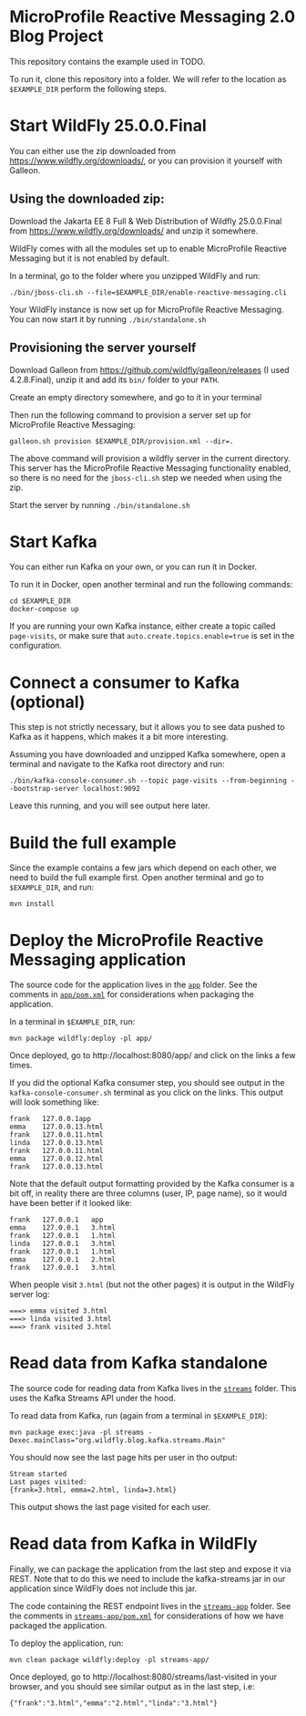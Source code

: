 # MicroProfile Reactive Messaging 2.0 Blog Project

This repository contains the example used in TODO.

To run it, clone this repository into a folder. We will refer to the location as `$EXAMPLE_DIR` perform the following steps.

# Start WildFly 25.0.0.Final

You can either use the zip downloaded from https://www.wildfly.org/downloads/, or you can provision it yourself with Galleon.

## Using the downloaded zip:
Download the Jakarta EE 8 Full & Web Distribution of Wildfly 25.0.0.Final from https://www.wildfly.org/downloads/ and unzip it somewhere. 

WildFly comes with all the modules set up to enable MicroProfile Reactive Messaging but it is not enabled by default.

In a terminal, go to the folder where you unzipped WildFly and run:
```shell
./bin/jboss-cli.sh --file=$EXAMPLE_DIR/enable-reactive-messaging.cli 
```
Your WildFly instance is now set up for MicroProfile Reactive Messaging. You can now start it by running `./bin/standalone.sh`

## Provisioning the server yourself
Download Galleon from https://github.com/wildfly/galleon/releases (I used 4.2.8.Final), unzip it and add its `bin/` folder to your `PATH`.

Create an empty directory somewhere, and go to it in your terminal

Then run the following command to provision a server set up for MicroProfile Reactive Messaging:

```shell
galleon.sh provision $EXAMPLE_DIR/provision.xml --dir=.
```
The above command will provision a wildfly server in the current directory. This server has the MicroProfile Reactive Messaging functionality enabled, so there is no need for the `jboss-cli.sh` step we needed when using the zip.

Start the server by running `./bin/standalone.sh`

# Start Kafka
You can either run Kafka on your own, or you can run it in Docker.

To run it in Docker, open another terminal and run the following commands:

```shell
cd $EXAMPLE_DIR
docker-compose up
```

If you are running your own Kafka instance, either create a topic called `page-visits`, or make sure that `auto.create.topics.enable=true` is set in the configuration.

# Connect a consumer to Kafka (optional)
This step is not strictly necessary, but it allows you to see data pushed to Kafka as it happens, which makes it a bit more interesting.

Assuming you have downloaded and unzipped Kafka somewhere, open a terminal and navigate to the Kafka root directory and run:
```shell
./bin/kafka-console-consumer.sh --topic page-visits --from-beginning --bootstrap-server localhost:9092
```
Leave this running, and you will see output here later.

# Build the full example
Since the example contains a few jars which depend on each other, we need to build the full example first.
Open another terminal and go to `$EXAMPLE_DIR`, and run:
```shell
mvn install
```

# Deploy the MicroProfile Reactive Messaging application
The source code for the application lives in the [`app`](app) folder. See the comments in [`app/pom.xml`](app/pom.xml)
for considerations when packaging the application.

In a terminal in `$EXAMPLE_DIR`, run:

```shell
mvn package wildfly:deploy -pl app/
```

Once deployed, go to http://localhost:8080/app/ and click on the links a few times.

If you did the optional Kafka consumer step, you should see output in the `kafka-console-consumer.sh` terminal as you click on the links.  This output will look something like:
```
frank	127.0.0.1app
emma	127.0.0.13.html
frank	127.0.0.11.html
linda	127.0.0.13.html
frank	127.0.0.11.html
emma	127.0.0.12.html
frank	127.0.0.13.html
```
Note that the default output formatting provided by the Kafka consumer is a bit off, in reality there are three columns (user, IP, page name), so it would have been better if it looked like:
```
frank	127.0.0.1   app
emma	127.0.0.1   3.html
frank	127.0.0.1   1.html
linda	127.0.0.1   3.html
frank	127.0.0.1   1.html
emma	127.0.0.1   2.html
frank	127.0.0.1   3.html
```

When people visit `3.html` (but not the other pages) it is output in the WildFly server log:
```
===> emma visited 3.html
===> linda visited 3.html
===> frank visited 3.html
```

# Read data from Kafka standalone
The source code for reading data from Kafka lives in the [`streams`](streams) folder. This uses the Kafka Streams API under the hood.

To read data from Kafka, run (again from a terminal in `$EXAMPLE_DIR`):
```shell
mvn package exec:java -pl streams -Dexec.mainClass="org.wildfly.blog.kafka.streams.Main"
```
You should now see the last page hits per user in tho output:
```
Stream started
Last pages visited:
{frank=3.html, emma=2.html, linda=3.html}
```
This output shows the last page visited for each user.

# Read data from Kafka in WildFly
Finally, we can package the application from the last step and expose it via REST. Note that to 
do this we need to include the kafka-streams jar in our application since WildFly does not 
include this jar. 

The code containing the REST endpoint lives in the [`streams-app`](streams-app) folder.
See the comments in [`streams-app/pom.xml`](streams-app/pom.xml) for considerations of how we have 
packaged the application.

To deploy the application, run:
```
mvn clean package wildfly:deploy -pl streams-app/
```

Once deployed, go to http://localhost:8080/streams/last-visited in your browser, and you should see 
similar output as in the last step, i.e:
```
{"frank":"3.html","emma":"2.html","linda":"3.html"}
```